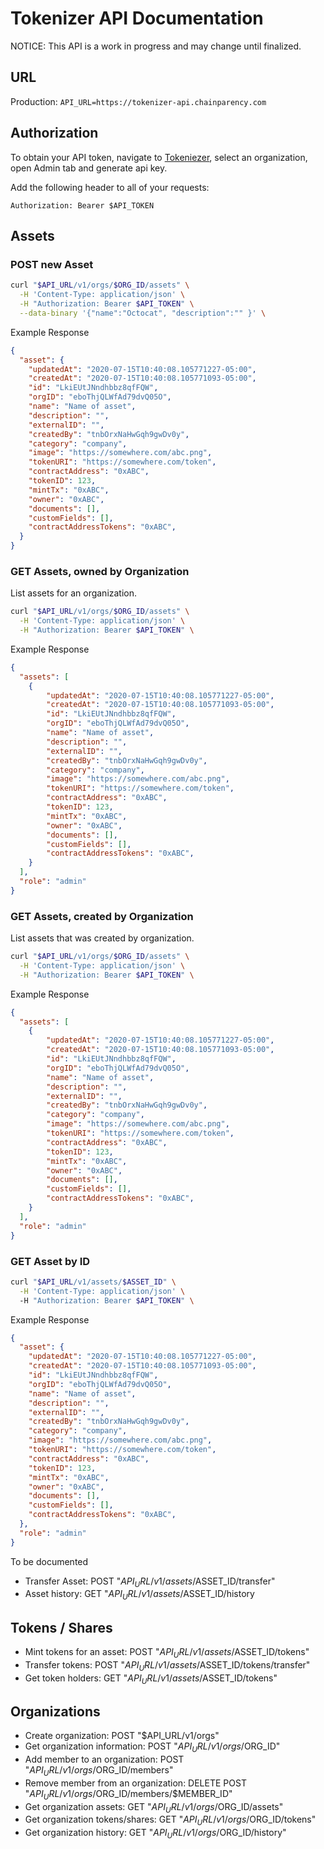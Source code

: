# Tokenizer API Documentation

NOTICE: This API is a work in progress and may change until finalized.

## URL

Production: `API_URL=https://tokenizer-api.chainparency.com`

## Authorization

To obtain your API token, navigate to [Tokeniezer](https://tokenizer.chainparency.com), select an organization, open Admin tab and generate api key.

Add the following header to all of your requests:

```
Authorization: Bearer $API_TOKEN
```

## Assets

### POST new Asset

```sh
curl "$API_URL/v1/orgs/$ORG_ID/assets" \
  -H 'Content-Type: application/json' \
  -H "Authorization: Bearer $API_TOKEN" \
  --data-binary '{"name":"Octocat", "description":"" }' \
```

Example Response

```json
{
  "asset": {
    "updatedAt": "2020-07-15T10:40:08.105771227-05:00",
    "createdAt": "2020-07-15T10:40:08.105771093-05:00",
    "id": "LkiEUtJNndhbbz8qfFQW",
    "orgID": "eboThjQLWfAd79dvQ05O",
    "name": "Name of asset",
    "description": "",
    "externalID": "",
    "createdBy": "tnbOrxNaHwGqh9gwDv0y",
    "category": "company",
    "image": "https://somewhere.com/abc.png",
    "tokenURI": "https://somewhere.com/token",
    "contractAddress": "0xABC",
    "tokenID": 123,
    "mintTx": "0xABC",
    "owner": "0xABC",
    "documents": [],
    "customFields": [],
    "contractAddressTokens": "0xABC",
  }
}
```

### GET Assets, owned by Organization

List assets for an organization.

```sh
curl "$API_URL/v1/orgs/$ORG_ID/assets" \
  -H 'Content-Type: application/json' \
  -H "Authorization: Bearer $API_TOKEN" \
```

Example Response

```json
{
  "assets": [
    {
        "updatedAt": "2020-07-15T10:40:08.105771227-05:00",
        "createdAt": "2020-07-15T10:40:08.105771093-05:00",
        "id": "LkiEUtJNndhbbz8qfFQW",
        "orgID": "eboThjQLWfAd79dvQ05O",
        "name": "Name of asset",
        "description": "",
        "externalID": "",
        "createdBy": "tnbOrxNaHwGqh9gwDv0y",
        "category": "company",
        "image": "https://somewhere.com/abc.png",
        "tokenURI": "https://somewhere.com/token",
        "contractAddress": "0xABC",
        "tokenID": 123,
        "mintTx": "0xABC",
        "owner": "0xABC",
        "documents": [],
        "customFields": [],
        "contractAddressTokens": "0xABC",
    }
  ],
  "role": "admin"
}
```

### GET Assets, created by Organization

List assets that was created by organization.

```sh
curl "$API_URL/v1/orgs/$ORG_ID/assets" \
  -H 'Content-Type: application/json' \
  -H "Authorization: Bearer $API_TOKEN" \
```

Example Response

```json
{
  "assets": [
    {
        "updatedAt": "2020-07-15T10:40:08.105771227-05:00",
        "createdAt": "2020-07-15T10:40:08.105771093-05:00",
        "id": "LkiEUtJNndhbbz8qfFQW",
        "orgID": "eboThjQLWfAd79dvQ05O",
        "name": "Name of asset",
        "description": "",
        "externalID": "",
        "createdBy": "tnbOrxNaHwGqh9gwDv0y",
        "category": "company",
        "image": "https://somewhere.com/abc.png",
        "tokenURI": "https://somewhere.com/token",
        "contractAddress": "0xABC",
        "tokenID": 123,
        "mintTx": "0xABC",
        "owner": "0xABC",
        "documents": [],
        "customFields": [],
        "contractAddressTokens": "0xABC",
    }
  ],
  "role": "admin"
}
```

### GET Asset by ID

```sh
curl "$API_URL/v1/assets/$ASSET_ID" \
  -H 'Content-Type: application/json' \  
  -H "Authorization: Bearer $API_TOKEN" \
```

Example Response

```json
{
  "asset": {
    "updatedAt": "2020-07-15T10:40:08.105771227-05:00",
    "createdAt": "2020-07-15T10:40:08.105771093-05:00",
    "id": "LkiEUtJNndhbbz8qfFQW",
    "orgID": "eboThjQLWfAd79dvQ05O",
    "name": "Name of asset",
    "description": "",
    "externalID": "",
    "createdBy": "tnbOrxNaHwGqh9gwDv0y",
    "category": "company",
    "image": "https://somewhere.com/abc.png",
    "tokenURI": "https://somewhere.com/token",
    "contractAddress": "0xABC",
    "tokenID": 123,
    "mintTx": "0xABC",
    "owner": "0xABC",
    "documents": [],
    "customFields": [],
    "contractAddressTokens": "0xABC",
  },
  "role": "admin"
}
```

To be documented

* Transfer Asset: POST "$API_URL/v1/assets/$ASSET_ID/transfer"
* Asset history: GET "$API_URL/v1/assets/$ASSET_ID/history

## Tokens / Shares
 
* Mint tokens for an asset: POST "$API_URL/v1/assets/$ASSET_ID/tokens"
* Transfer tokens: POST "$API_URL/v1/assets/$ASSET_ID/tokens/transfer"
* Get token holders: GET "$API_URL/v1/assets/$ASSET_ID/tokens"

## Organizations

* Create organization: POST "$API_URL/v1/orgs"
* Get organization information: POST "$API_URL/v1/orgs/$ORG_ID"
* Add member to an organization: POST "$API_URL/v1/orgs/$ORG_ID/members"
* Remove member from an organization: DELETE POST "$API_URL/v1/orgs/$ORG_ID/members/$MEMBER_ID"
* Get organization assets: GET "$API_URL/v1/orgs/$ORG_ID/assets"
* Get organization tokens/shares: GET "$API_URL/v1/orgs/$ORG_ID/tokens"
* Get organization history: GET "$API_URL/v1/orgs/$ORG_ID/history"
